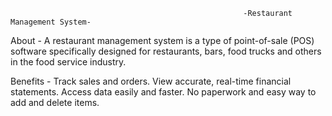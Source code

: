                                                         -Restaurant Management System-
                                                                      
About - A restaurant management system is a type of point-of-sale
        (POS) software specifically designed for restaurants, bars,
        food trucks and others in the food service industry.
        
Benefits - Track sales and orders.
           View accurate, real-time financial statements.
           Access data easily and faster.
           No paperwork and easy way to add and delete items.
            
            
 
